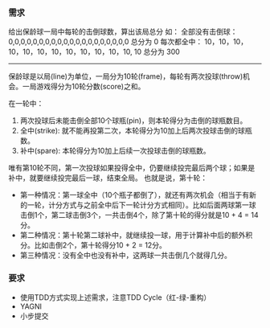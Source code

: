 ### 需求

给出保龄球一局中每轮的击倒球数，算出该局总分
如： 
全部没有击倒球：
0,0,0,0,0,0,0,0,0,0,0,0,0,0,0,0,0,0,0,0 总分为 0
每次都全中：
10，10，10，10，10，10，10，10，10，10，10，10, 10 总分为 300


---
保龄球是以局(line)为单位，一局分为10轮(frame)，每轮有两次投球(throw)机会。一局游戏得分为10轮分数(score)之和。

在一轮中：
1. 两次投球后未能击倒全部10个球瓶(pin)，则本轮得分为击倒的球瓶数目。
2. 全中(strike): 就不能再投第二次，本轮得分为10加上后两次投球击倒的球瓶数。
3. 补中(spare): 本轮得分为10加上后续一次投球击倒的球瓶数。

唯有第10轮不同，第一次投球如果投得全中，仍要继续投完最后两个球；如果是补中，就要继续投完最后一球，结束全局。
也就是说，第十轮：

- 第一种情况：第一球全中（10个瓶子都倒了），就还有两次机会（相当于有新的一轮，计分方式与之前全中后下一轮计分方式相同）。比如后面两球第一球击倒1个，第二球击倒3个，一共击倒4个，除了第十轮的得分就是10 + 4 = 14分。
- 第二种情况：第十轮第二球补中，就继续投一球，用于计算补中后的额外积分。比如击倒2个，第十轮得分10 + 2 = 12分。
- 第三种情况：没有全中也没有补中，这两球一共击倒几个就得几分。

### 要求
- 使用TDD方式实现上述需求，注意TDD Cycle（红-绿-重构）
- YAGNI
- 小步提交
